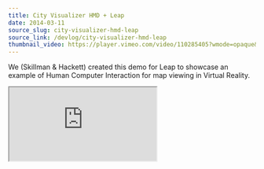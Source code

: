 ```yaml
---
title: City Visualizer HMD + Leap
date: 2014-03-11
source_slug: city-visualizer-hmd-leap
source_link: /devlog/city-visualizer-hmd-leap
thumbnail_video: https://player.vimeo.com/video/110285405?wmode=opaque&api=1
---
```


We (Skillman & Hackett) created this demo for Leap to showcase an example of Human Computer Interaction for map viewing in Virtual Reality.

<div class="experience-video">
  <iframe
    src="https://player.vimeo.com/video/110285405?wmode=opaque&api=1"
    title="City Visualizer HMD + Leap"
    allow="autoplay; fullscreen; picture-in-picture"
    allowfullscreen
    loading="lazy"
  ></iframe>
</div>
